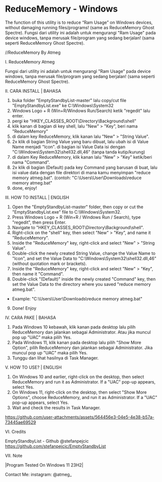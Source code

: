# ReduceMemory - Windows
The function of this utility is to reduce “Ram Usage” on Windows devices, without damaging running files/programs! (same as ReduceMemory Ghost Spectre).
Fungsi dari utility ini adalah untuk mengurangi "Ram Usage" pada device windows, tanpa merusak file/program yang sedang berjalan! (sama seperti ReduceMemory Ghost Spectre).

//ReduceMemory By Atmeg

I. ReduceMemory Atmeg

Fungsi dari utility ini adalah untuk mengurangi "Ram Usage" pada device windows, tanpa merusak file/program yang sedang berjalan! (sama seperti ReduceMemory Ghost Spectre).

II. CARA INSTALL | BAHASA

1. buka folder "EmptyStandbyList-master" lalu copy/cut file "EmptyStandbyList.exe" ke C:\Windows\System32
2. Windows Logo + R (Win+R/Windows Run/Search) ketik "regedit" lalu enter.
3. pergi ke "HKEY_CLASSES_ROOT\Directory\Background\shell"
4. klik kanan di bagian di key shell, lalu "New" > "Key", beri nama "ReduceMemory"
5. di dalam key ReduceMemory, klik kanan lalu "New" > "String Value".
6. 2x klik di bagian String Value yang baru dibuat, lalu ubah isi di Value Name menjadi "Icon". di bagian isi Value Data isi dengan "C:\Windows\System32\shell32.dll,46" (tanpa tanda kutip/kurung)
7. di dalam Key ReduceMemory, klik kanan lalu "New" > "Key" ketik/beri nama "Command".
8. 2x klik di bagian (Default) pada key Command yang barusan di buat, lalu isi value data dengan file direktori di mana kamu menyimpan "reduce memory atmeg.bat". (contoh: "C:\Users\User\Downloads\reduce memory atmeg.bat"
9. done, enjoy!

III. HOW TO INSTALL | ENGLISH

1. Open the "EmptyStandbyList-master" folder, then copy or cut the "EmptyStandbyList.exe" file to C:\Windows\System32.
2. Press Windows Logo + R (Win+R / Windows Run / Search), type "regedit", then press Enter.
3. Navigate to "HKEY_CLASSES_ROOT\Directory\Background\shell".
4. Right-click on the "shell" key, then select "New" > "Key", and name it "ReduceMemory".
5. Inside the "ReduceMemory" key, right-click and select "New" > "String Value".
6. Double-click the newly created String Value, change the Value Name to "Icon", and set the Value Data to "C:\Windows\System32\shell32.dll,46" (without quotation mark or brackets).
7. Inside the "ReduceMemory" key, right-click and select "New" > "Key", then name it "Command".
8. Double-click "(Default)" inside the newly created "Command" key, then set the Value Data to the directory where you saved "reduce memory atmeg.bat".
- Example: "C:\Users\User\Downloads\reduce memory atmeg.bat"
9. Done! Enjoy

IV. CARA PAKE | BAHASA

1. Pada Windows 10 kebawah, klik kanan pada desktop lalu pilih ReduceMemory dan jalankan sebagai Administrator. Atau jika muncul pop up "UAC" maka pilih Yes.
2. Pada Windows 11, klik kanan pada desktop lalu pilih "Show More Option", pilih ReduceMemory dan jalankan sebagai Administrator. Jika muncul pop up "UAC" maka pilih Yes.
3. Tunggu dan lihat hasilnya di Task Manager.

V. HOW TO USE? | ENGLISH

1. On Windows 10 and earlier, right-click on the desktop, then select ReduceMemory and run it as Administrator. If a "UAC" pop-up appears, select Yes.
2. On Windows 11, right-click on the desktop, then select "Show More Options", choose ReduceMemory, and run it as Administrator. If a "UAC" pop-up appears, select Yes.
3. Wait and check the results in Task Manager.

https://github.com/user-attachments/assets/564456e3-04e5-4e38-b57a-73445ae69529

VI. Credits

EmptyStandbyList - Github @stefanpejcic
https://github.com/stefanpejcic/EmptyStandbyList

VII. Note

|Program Tested On Windows 11 23H2|

Contact Me:
instagram: @atmeg_
